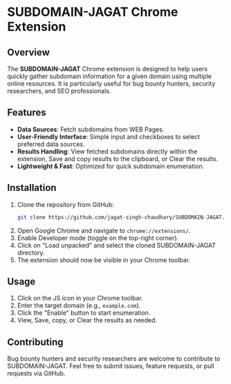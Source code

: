 # SUBDOMAIN-JAGAT Chrome Extension

## Overview
The **SUBDOMAIN-JAGAT** Chrome extension is designed to help users quickly gather subdomain information for a given domain using multiple online resources. It is particularly useful for bug bounty hunters, security researchers, and SEO professionals.

## Features
- **Data Sources**: Fetch subdomains from WEB Pages.
- **User-Friendly Interface**: Simple input and checkboxes to select preferred data sources.
- **Results Handling**: View fetched subdomains directly within the extension, Save and copy results to the 
    clipboard, or Clear the results.
- **Lightweight & Fast**: Optimized for quick subdomain enumeration.

## Installation
1. Clone the repository from GitHub:
   ```bash
   git clone https://github.com/jagat-singh-chaudhary/SUBDOMAIN-JAGAT.git
   ```
2. Open Google Chrome and navigate to `chrome://extensions/`.
3. Enable Developer mode (toggle on the top-right corner).
4. Click on "Load unpacked" and select the cloned SUBDOMAIN-JAGAT directory.
5. The extension should now be visible in your Chrome toolbar.

## Usage
1. Click on the JS icon in your Chrome toolbar.
2. Enter the target domain (e.g., `example.com`).
3. Click the "Enable" button to start enumeration.
4. View, Save, copy, or Clear the results as needed.

## Contributing
Bug bounty hunters and security researchers are welcome to contribute to SUBDOMAIN-JAGAT. Feel free to submit issues, feature requests, or pull requests via GitHub.

